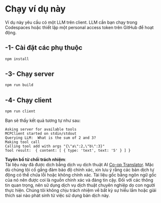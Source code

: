 <!--
CO_OP_TRANSLATOR_METADATA:
{
  "original_hash": "6d6315e03f591fb5a39be91da88585dc",
  "translation_date": "2025-07-13T19:20:32+00:00",
  "source_file": "03-GettingStarted/03-llm-client/solution/typescript/README.md",
  "language_code": "vi"
}
-->
# Chạy ví dụ này

Ví dụ này yêu cầu có một LLM trên client. LLM cần bạn chạy trong Codespaces hoặc thiết lập một personal access token trên GitHub để hoạt động.

## -1- Cài đặt các phụ thuộc

```bash
npm install
```

## -3- Chạy server

```bash
npm run build
```

## -4- Chạy client

```sh
npm run client
```

Bạn sẽ thấy kết quả tương tự như sau:

```text
Asking server for available tools
MCPClient started on stdin/stdout
Querying LLM:  What is the sum of 2 and 3?
Making tool call
Calling tool add with args "{\"a\":2,\"b\":3}"
Tool result:  { content: [ { type: 'text', text: '5' } ] }
```

**Tuyên bố từ chối trách nhiệm**:  
Tài liệu này đã được dịch bằng dịch vụ dịch thuật AI [Co-op Translator](https://github.com/Azure/co-op-translator). Mặc dù chúng tôi cố gắng đảm bảo độ chính xác, xin lưu ý rằng các bản dịch tự động có thể chứa lỗi hoặc không chính xác. Tài liệu gốc bằng ngôn ngữ gốc của nó nên được coi là nguồn chính xác và đáng tin cậy. Đối với các thông tin quan trọng, nên sử dụng dịch vụ dịch thuật chuyên nghiệp do con người thực hiện. Chúng tôi không chịu trách nhiệm về bất kỳ sự hiểu lầm hoặc giải thích sai nào phát sinh từ việc sử dụng bản dịch này.